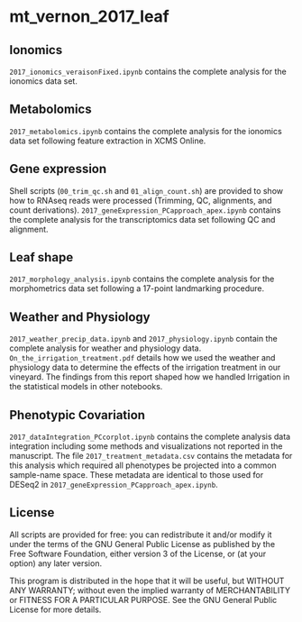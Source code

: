 # mt_vernon_2017_leaf

## Ionomics
`2017_ionomics_veraisonFixed.ipynb` contains the complete analysis for the ionomics data set. 

## Metabolomics
`2017_metabolomics.ipynb` contains the complete analysis for the ionomics data set following feature extraction in XCMS Online. 

## Gene expression
Shell scripts (`00_trim_qc.sh` and `01_align_count.sh`) are provided to show how to RNAseq reads were processed (Trimming, QC, alignments, and count derivations). `2017_geneExpression_PCapproach_apex.ipynb` contains the complete analysis for the transcriptomics data set following QC and alignment. 

## Leaf shape
`2017_morphology_analysis.ipynb` contains the complete analysis for the morphometrics data set following a 17-point landmarking procedure. 

## Weather and Physiology
`2017_weather_precip_data.ipynb` and `2017_physiology.ipynb` contain the complete analysis for weather and physiology data. `On_the_irrigation_treatment.pdf` details how we used the weather and physiology data to determine the effects of the irrigation treatment in our vineyard. The findings from this report shaped how we handled Irrigation in the statistical models in other notebooks. 

## Phenotypic Covariation
`2017_dataIntegration_PCcorplot.ipynb` contains the complete analysis data integration including some methods and visualizations not reported in the manuscript. The file `2017_treatment_metadata.csv` contains the metadata for this analysis which required all phenotypes be projected into a common sample-name space. These metadata are identical to those used for DESeq2 in `2017_geneExpression_PCapproach_apex.ipynb`.

## License

All scripts are provided for free: you can redistribute it and/or modify
it under the terms of the GNU General Public License as published by
the Free Software Foundation, either version 3 of the License, or
(at your option) any later version.

This program is distributed in the hope that it will be useful,
but WITHOUT ANY WARRANTY; without even the implied warranty of
MERCHANTABILITY or FITNESS FOR A PARTICULAR PURPOSE.  See the
GNU General Public License for more details.
